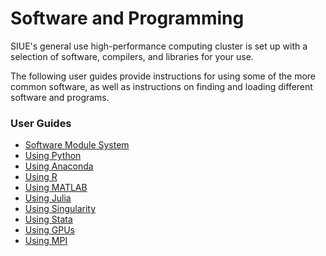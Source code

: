 # Software and Programming <!-- {docsify-ignore-all} -->

SIUE's general use high-performance computing cluster is set up with a selection of software, compilers, and libraries for your use.

The following user guides provide instructions for using some of the more common software, as well as instructions on finding and loading different software and programs.

### User Guides

- [Software Module System](user_guides/software-module-system.md)
- [Using Python](user_guides/using-python.md)
- [Using Anaconda](user_guides/using-anaconda.md)
- [Using R](user_guides/using-r.md)
- [Using MATLAB](user_guides/using-matlab.md)
- [Using Julia](user_guides/using-julia.md)
- [Using Singularity](user_guides/using-singularity.md)
- [Using Stata](user_guides/using-stata.md)
- [Using GPUs](user_guides/using-gpus.md)
- [Using MPI](user_guides/using-mpi.md)

